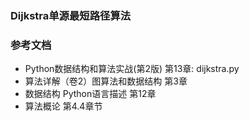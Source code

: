 ### Dijkstra单源最短路径算法

### 参考文档

- Python数据结构和算法实战(第2版) 第13章: dijkstra.py
- 算法详解（卷2）图算法和数据结构 第3章
- 数据结构 Python语言描述 第12章
- 算法概论 第4.4章节

